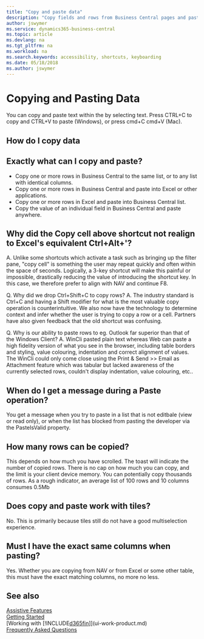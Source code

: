 ```yaml
---
title: "Copy and paste data"
description: "Copy fields and rows from Business Central pages and paste somewhere else."
author: jswymer
ms.service: dynamics365-business-central
ms.topic: article
ms.devlang: na
ms.tgt_pltfrm: na
ms.workload: na
ms.search.keywords: accessibility, shortcuts, keyboarding
ms.date: 05/18/2018
ms.author: jswymer
---
```


# Copying and Pasting Data

You can copy and paste text within the by selecting text. Press CTRL+C to copy and CTRL+V to paste (Windows), or press cmd+C cmd+V (Mac).

## How do I copy data


## Exactly what can I copy and paste?
-   Copy one or more rows in Business Central to the same list, or to any list with identical columns.
-   Copy one or more rows in Business Central and paste into Excel or other applications.
-   Copy one or more rows in Excel and paste into Business Central list.
-   Copy the value of an individual field in Business Central and paste anywhere.
 
## Why did the Copy cell above shortcut not realign to Excel's equivalent Ctrl+Alt+'?
A. Unlike some shortcuts which activate a task such as bringing up the filter pane, "copy cell" is something the user may repeat quickly and often within the space of seconds. Logically, a 3-key shortcut will make this painful or impossible, drastically reducing the value of introducing the shortcut key. In this case, we therefore prefer to align with NAV and continue F8.
 
Q. Why did we drop Ctrl+Shift+C to copy rows?
A. The industry standard is Ctrl+C and having a Shift modifier for what is the most valuable copy operation is counterintuitive. We also now have the technology to determine context and infer whether the user is trying to copy a row or a cell. Partners have also given feedback that the old shortcut was confusing.
 
Q. Why is our ability to paste rows to eg. Outlook far superior than that of the Windows Client?
A. WinCli pasted plain text whereas Web can paste a high fidelity version of what you see in the browser, including table borders and styling, value colouring, indentation and correct alignment of values. The WinCli could only come close using the Print & Send >> Email as Attachment feature which was tabular but lacked awareness of the currently selected rows, couldn't display indentation, value colouring, etc..
 
## When do I get a message during a Paste operation?
You get a message when you try to paste in a list that is not editbale (view or read only), or when the list has blocked from pasting the developer via the PasteIsValid property.
 
## How many rows can be copied?
This depends on how much you have scrolled. The toast will indicate the number of copied rows. There is no cap on how much you can copy, and the limit is your client device memory. You can potentially copy thousands of rows. As a rough indicator, an average list of 100 rows and 10 columns consumes 0.5Mb
 
## Does copy and paste work with tiles?
No. This is primarily because tiles still do not have a good multiselection experience.

## Must I have the exact same columns when pasting?
Yes. Whether you are copying from NAV or from Excel or some other table, this must have the exact matching columns, no more no less.


## See also
[Assistive Features](ui-accessibility.md)  
[Getting Started](product-get-started.md)  
[Working with [!INCLUDE[d365fin](includes/d365fin_md.md)]](ui-work-product.md)  
[Frequently Asked Questions](across-faq.md)  
